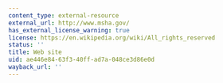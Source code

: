 ```yaml
---
content_type: external-resource
external_url: http://www.msha.gov/
has_external_license_warning: true
license: https://en.wikipedia.org/wiki/All_rights_reserved
status: ''
title: Web site
uid: ae446e84-63f3-40ff-ad7a-048ce3d86e0d
wayback_url: ''
---
```

